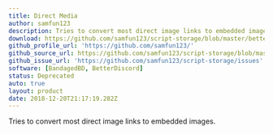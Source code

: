 ```yaml
---
title: Direct Media
author: samfun123
description: Tries to convert most direct image links to embedded images.
download: https://github.com/samfun123/script-storage/blob/master/betterdiscord/plugins/directMedia.plugin.js
github_profile_url: 'https://github.com/samfun123/'
github_source_url: https://github.com/samfun123/script-storage/blob/master/betterdiscord/plugins/directMedia.plugin.js
github_issue_url: 'https://github.com/samfun123/script-storage/issues'
software: [BandagedBD, BetterDiscord]
status: Deprecated
auto: true
layout: product
date: 2018-12-20T21:17:19.282Z
---
```

Tries to convert most direct image links to embedded images.